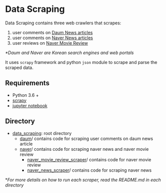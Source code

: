# Data Scraping

Data Scraping contains three web crawlers that scrapes:

1) user comments on [Daum News articles](https://media.daum.net/) </br>
2) user comments on [Naver News articles](https://news.naver.com/) </br>
3) user reviews on [Naver Movie Review](https://movie.naver.com)

_*Daum and Naver are Korean search engines and web portals_

It uses `scrapy` framework and python `json` module to scrape and parse the scraped data.

## Requirements

* Python 3.6 +
* [scrapy](https://scrapy.org/)
* [jupyter notebook](https://jupyter.org/install)


## Directory
* [data_scraping](https://github.com/hkimkim/data_scraping):  root directory
    * [daum](https://github.com/hkimkim/data_scraping/tree/master/daum/)/ contains code for scraping user comments on daum news article </br>
    * [naver](https://github.com/hkimkim/data_scraping/tree/master/naver)/ contains code for scraping naver news and naver movie review
        * [naver_movie_review_scraper](https://github.com/hkimkim/data_scraping/tree/master/naver/naver_movie_review_scraper)/ contains code for naver movie review
        * [naver_news_scraper](https://github.com/hkimkim/data_scraping/tree/master/naver/naver_news_scraper)/ contains code for scraping naver news

*_For more details on how to run each scraper, read the README.md in each directory_
